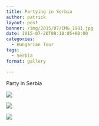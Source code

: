 ```yaml
---
title: Partying in Serbia
author: patrick
layout: post
banner: /img/2015/07/IMG_1981.jpg
date: 2015-07-20T09:18:05+00:00
categories:
  - Hungarian Tour
tags:
  - Serbia
format: gallery

---
```


Party in Serbia

![](/img/2015/07/IMG_1977.jpg)

![](/img/2015/07/IMG_1983.jpg)

![](/img/2015/07/IMG_1984.jpg)

